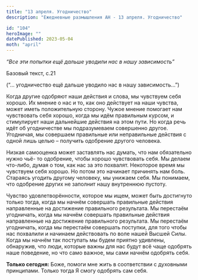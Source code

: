 ```yaml
---
title: "13 апреля. Угодничество"
description: "Ежедневные размышления АН - 13 апреля. Угодничество"

id: "104"
heroImage: ""
datePublished: 2023-05-04
moth: "april"
---
```


_“Все эти попытки ещё дальше уводили нас в нашу зависимость”_

Базовый текст, с.21

(“… угодничество ещё дальше уводило нас в нашу зависимость…”)

Когда другие одобряют наши действия и слова, мы чувствуем себя хорошо. Их
мнение о нас и то, как оно действует на наши чувства, может иметь
положительную сторону. Чужое мнение помогает нам чувствовать себя хорошо,
когда мы идём правильным курсом, и стимулирует наши дальнейшие действия на
этом пути. Но когда речь идёт об угодничестве мы подразумеваем совершенно
другое. Угодничая, мы совершаем правильные или неправильные действия с одной
лишь целью – получить одобрение другого человека.

Низкая самооценка может заставлять нас думать, что нам обязательно нужно чьё-
то одобрение, чтобы хорошо чувствовать себя. Мы делаем что-либо, думая о том,
как нас за это похвалят. Некоторое время мы чувствуем себя хорошо. Но потом
это начинает причинять нам боль. Стараясь угодить другому человеку, мы унижаем
себя. Мы понимаем, что одобрение других не заполнит нашу внутреннюю пустоту.

Чувство удовлетворённости, которое мы ищем, может быть достигнуто только
тогда, когда мы начнём совершать правильные действия направленные на
достижение правильного результата. Мы перестаём угодничать, когда мы начнём
совершать правильные действия направленные на достижение правильного
результата. Мы перестаём угодничать, когда мы перестаём совершать поступки,
для того чтобы нас похвалили и начинаем действовать по воле нашей Высшей Силы.
Когда мы начнём так поступать мы будем приятно удивлены, обнаружив, что люди,
которые важны для нас будут всё чаще одобрять наше поведение, но что само
важное, мы сами начнём одобрять себя.

**Только сегодня:** Боже, помоги мне жить в соответствии с духовными
принципами. Только тогда Я смогу одобрять сам себя.
